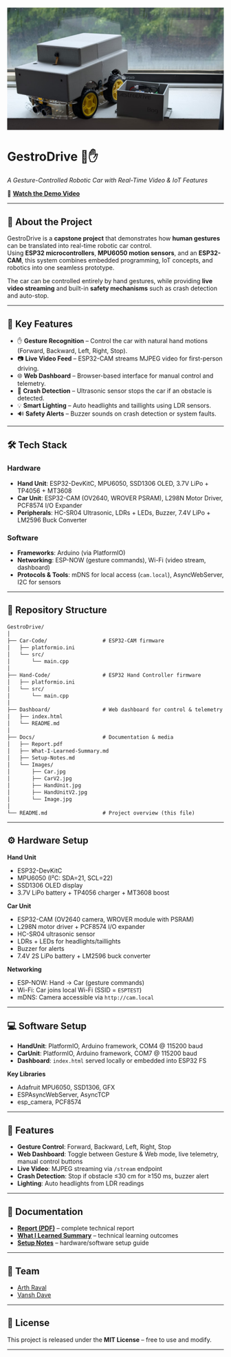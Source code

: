 ![GestroDrive Car](Docs/Images/Image.jpg)

# GestroDrive 🚗✋  
*A Gesture-Controlled Robotic Car with Real-Time Video & IoT Features*  

🎥 **[Watch the Demo Video](https://youtu.be/yabmje5PNzs)**  

---

## 📌 About the Project  
GestroDrive is a **capstone project** that demonstrates how **human gestures** can be translated into real-time robotic car control.  
Using **ESP32 microcontrollers**, **MPU6050 motion sensors**, and an **ESP32-CAM**, this system combines embedded programming, IoT concepts, and robotics into one seamless prototype.  

The car can be controlled entirely by hand gestures, while providing **live video streaming** and built-in **safety mechanisms** such as crash detection and auto-stop.  

---

## 🚀 Key Features  
- ✋ **Gesture Recognition** – Control the car with natural hand motions (Forward, Backward, Left, Right, Stop).  
- 📷 **Live Video Feed** – ESP32-CAM streams MJPEG video for first-person driving.  
- 🌐 **Web Dashboard** – Browser-based interface for manual control and telemetry.  
- 🚨 **Crash Detection** – Ultrasonic sensor stops the car if an obstacle is detected.  
- 💡 **Smart Lighting** – Auto headlights and taillights using LDR sensors.  
- 🔊 **Safety Alerts** – Buzzer sounds on crash detection or system faults.  

---

## 🛠️ Tech Stack  

### Hardware  
- **Hand Unit**: ESP32-DevKitC, MPU6050, SSD1306 OLED, 3.7V LiPo + TP4056 + MT3608  
- **Car Unit**: ESP32-CAM (OV2640, WROVER PSRAM), L298N Motor Driver, PCF8574 I/O Expander  
- **Peripherals**: HC-SR04 Ultrasonic, LDRs + LEDs, Buzzer, 7.4V LiPo + LM2596 Buck Converter  

### Software  
- **Frameworks**: Arduino (via PlatformIO)  
- **Networking**: ESP-NOW (gesture commands), Wi-Fi (video stream, dashboard)  
- **Protocols & Tools**: mDNS for local access (`cam.local`), AsyncWebServer, I2C for sensors  

---

## 📂 Repository Structure  

```text
GestroDrive/
│
├── Car-Code/                  # ESP32-CAM firmware
│   ├── platformio.ini
│   └── src/
│       └── main.cpp
│
├── Hand-Code/                 # ESP32 Hand Controller firmware
│   ├── platformio.ini
│   └── src/
│       └── main.cpp
│
├── Dashboard/                 # Web dashboard for control & telemetry
│   ├── index.html
│   └── README.md
│
├── Docs/                      # Documentation & media
│   ├── Report.pdf
│   ├── What-I-Learned-Summary.md
│   ├── Setup-Notes.md
│   └── Images/
│       ├── Car.jpg
│       ├── CarV2.jpg
│       ├── HandUnit.jpg
│       ├── HandUnitV2.jpg
│       └── Image.jpg
│
└── README.md                  # Project overview (this file)

```
---

## ⚙️ Hardware Setup
**Hand Unit**
- ESP32-DevKitC  
- MPU6050 (I²C: SDA=21, SCL=22)  
- SSD1306 OLED display  
- 3.7V LiPo battery + TP4056 charger + MT3608 boost  

**Car Unit**
- ESP32-CAM (OV2640 camera, WROVER module with PSRAM)  
- L298N motor driver + PCF8574 I/O expander  
- HC-SR04 ultrasonic sensor  
- LDRs + LEDs for headlights/taillights  
- Buzzer for alerts  
- 7.4V 2S LiPo battery + LM2596 buck converter  

**Networking**
- ESP-NOW: Hand → Car (gesture commands)  
- Wi-Fi: Car joins local Wi-Fi (SSID = `ESPTEST`)  
- mDNS: Camera accessible via `http://cam.local`  

---

## 💻 Software Setup
- **HandUnit**: PlatformIO, Arduino framework, COM4 @ 115200 baud  
- **CarUnit**: PlatformIO, Arduino framework, COM7 @ 115200 baud  
- **Dashboard**: `index.html` served locally or embedded into ESP32 FS  

**Key Libraries**
- Adafruit MPU6050, SSD1306, GFX  
- ESPAsyncWebServer, AsyncTCP  
- esp_camera, PCF8574  

---

## 🚀 Features
- **Gesture Control**: Forward, Backward, Left, Right, Stop  
- **Web Dashboard**: Toggle between Gesture & Web mode, live telemetry, manual control buttons  
- **Live Video**: MJPEG streaming via `/stream` endpoint  
- **Crash Detection**: Stop if obstacle ≤30 cm for ≥150 ms, buzzer alert  
- **Lighting**: Auto headlights from LDR readings  

---

## 📖 Documentation
- **[Report (PDF)](Docs/Report.pdf)** – complete technical report  
- **[What I Learned Summary](Docs/What-I-Learned-Summary.md)** – technical learning outcomes  
- **[Setup Notes](Docs/Setup-Notes.md)** – hardware/software setup guide  

---

## 👥 Team
- [Arth Raval](https://github.com/arth-7)  
- [Vansh Dave](https://github.com/vdave18)

---

## 📜 License
This project is released under the **MIT License** – free to use and modify.  

---
